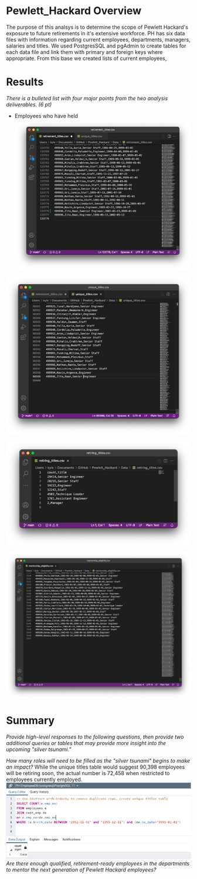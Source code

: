 # Pewlett_Hackard Overview

The purpose of this analsys is to determine the scope of Pewlett Hackard's exposure to future retirements in it's extensive workforce.  PH has six data files with information regarding current employees, departments, managers, salaries and titles.  We used PostgresSQL and pgAdmin to create tables for each data file and link them with primary and foreign keys where appropriate.  From this base we created lists of current employees, 
 
# Results

*There is a bulleted list with four major points from the two analysis deliverables. (6 pt)*
- Employees who have held 
![Retirement titles](/Resources/retirement_titles.png)<br>


![Unique titles](/Resources/unique_titles.png)<br>


![Retiring titles](/Resources/retiring_titles.png)<br>


![Mentorship](/Resources/mentorship_eligibility.png)<br>

# Summary

*Provide high-level responses to the following questions, then provide two additional queries or tables that may provide more insight into the upcoming "silver tsunami."*

*How many roles will need to be filled as the "silver tsunami" begins to make an impact?*
While the unique titles table would suggest 90,398 employees will be retiring soon, the actual number is 72,458 when restricted to employees currently employed.  
![Active Silvers](/Resources/employed_and_retiring.png)<br>
*Are there enough qualified, retirement-ready employees in the departments to mentor the next generation of Pewlett Hackard employees?*
